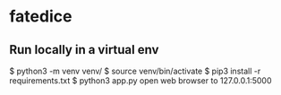 # fatedice
## Run locally in a virtual env
$ python3 -m venv venv/
$ source venv/bin/activate
$ pip3 install -r requirements.txt
$ python3 app.py
open web browser to 127.0.0.1:5000

